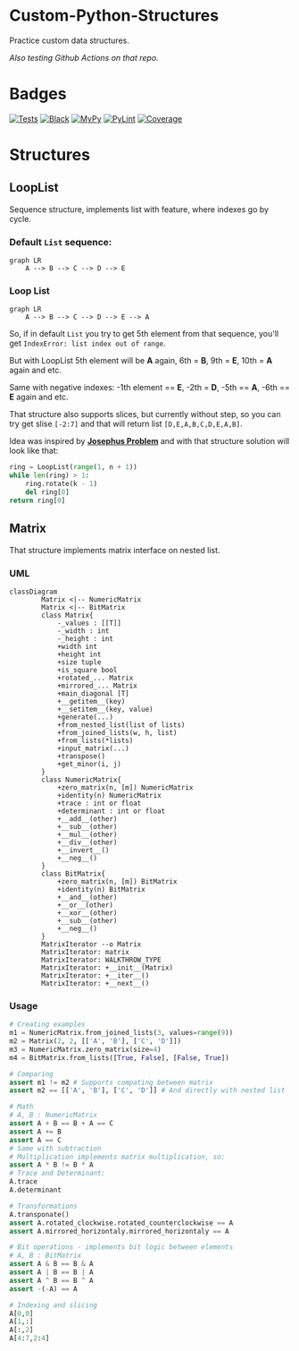 # Custom-Python-Structures

Practice custom data structures.

*Also testing Github Actions on that repo.*

# Badges

[![Tests](https://github.com/Quantum-0/custom-python-structures/actions/workflows/tests.yml/badge.svg)](https://github.com/Quantum-0/custom-python-structures/actions/workflows/tests.yml)
[![Black](https://github.com/Quantum-0/custom-python-structures/actions/workflows/black.yml/badge.svg)](https://github.com/Quantum-0/custom-python-structures/actions/workflows/black.yml)
[![MyPy](https://github.com/Quantum-0/custom-python-structures/actions/workflows/mypy.yml/badge.svg)](https://github.com/Quantum-0/custom-python-structures/actions/workflows/mypy.yml)
[![PyLint](https://github.com/Quantum-0/custom-python-structures/actions/workflows/lint.yml/badge.svg)](https://github.com/Quantum-0/custom-python-structures/actions/workflows/lint.yml)
[![Coverage](https://github.com/Quantum-0/custom-python-structures/actions/workflows/coverage.yml/badge.svg)](https://github.com/Quantum-0/custom-python-structures/actions/workflows/coverage.yml)

# Structures

## LoopList

Sequence structure, implements list with feature, where indexes go by cycle.

### Default `List` sequence:
```mermaid
graph LR
    A --> B --> C --> D --> E
```

### Loop List
```mermaid
graph LR
    A --> B --> C --> D --> E --> A
```

So, if in default `List` you try to get 5th element from that sequence, you'll get `IndexError: list index out of range`.

But with LoopList 5th element will be **A** again, 6th = **B**, 9th = **E**, 10th = **A** again and etc.

Same with negative indexes: -1th element == **E**, -2th = **D**, -5th == **A**, -6th == **E** again and etc.

That structure also supports slices, but currently without step, so you can try get slise `[-2:7]` and that will return list `[D,E,A,B,C,D,E,A,B]`.

Idea was inspired by [**Josephus Problem**](https://en.wikipedia.org/wiki/Josephus_problem) and with that structure solution will look like that:
```python
ring = LoopList(range(1, n + 1))
while len(ring) > 1:
    ring.rotate(k - 1)
    del ring[0]
return ring[0]
```

## Matrix

That structure implements matrix interface on nested list.

### UML
```mermaid
classDiagram
        Matrix <|-- NumericMatrix
        Matrix <|-- BitMatrix
        class Matrix{
            -_values : [[T]]
            -_width : int
            -_height : int
            +width int
            +height int
            +size tuple
            +is_square bool
            +rotated_... Matrix
            +mirrored_... Matrix
            +main_diagonal [T]
            +__getitem__(key)
            +__setitem__(key, value)
            +generate(...)
            +from_nested_list(list of lists)
            +from_joined_lists(w, h, list)
            +from_lists(*lists)
            +input_matrix(...)
            +transpose()
            +get_minor(i, j)
        }
        class NumericMatrix{
            +zero_matrix(n, [m]) NumericMatrix
            +identity(n) NumericMatrix
            +trace : int or float
            +determinant : int or float
            +__add__(other)
            +__sub__(other)
            +__mul__(other)
            +__div__(other)
            +__invert__()
            +__neg__()
        }
        class BitMatrix{
            +zero_matrix(n, [m]) BitMatrix
            +identity(n) BitMatrix
            +__and__(other)
            +__or__(other)
            +__xor__(other)
            +__sub__(other)
            +__neg__()
        }
        MatrixIterator --o Matrix
        MatrixIterator: matrix
        MatrixIterator: WALKTHROW_TYPE
        MatrixIterator: +__init__(Matrix)
        MatrixIterator: +__iter__()
        MatrixIterator: +__next__()
```

### Usage

```python
# Creating examples
m1 = NumericMatrix.from_joined_lists(3, values=range(9))
m2 = Matrix(2, 2, [['A', 'B'], ['C', 'D']])
m3 = NumericMatrix.zero_matrix(size=4)
m4 = BitMatrix.from_lists([True, False], [False, True])

# Comparing
assert m1 != m2 # Supports compating between matrix
assert m2 == [['A', 'B'], ['C', 'D']] # And directly with nested list

# Math
# A, B : NumericMatrix
assert A + B == B + A == C
assert A += B
assert A == C
# Same with subtraction
# Multiplication implements matrix multiplication, so:
assert A * B != B * A
# Trace and Determinant:
A.trace
A.determinant

# Transformations
A.transponate()
assert A.rotated_clockwise.rotated_counterclockwise == A
assert A.mirrored_horizontaly.mirrored_horizontaly == A

# Bit operations - implements bit logic between elements
# A, B : BitMatrix
assert A & B == B & A
assert A | B == B | A
assert A ^ B == B ^ A
assert -(-A) == A

# Indexing and slicing
A[0,0]
A[1,:]
A[:,2]
A[4:7,2:4]
```
